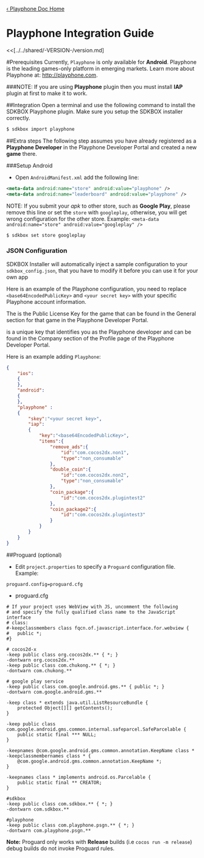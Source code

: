 [&#8249; Playphone Doc Home](./)

<h1>Playphone Integration Guide</h1>
<<[../../shared/-VERSION-/version.md]

#Prerequisites
Currently, `Playphone` is only available for __Android__.  Playphone is the leading games-only platform in emerging markets. Learn more about Playphone at: http://playphone.com.

###NOTE: 
If you are using __Playphone__ plugin then you must install __IAP__ plugin at first to make it to work.

##Integration
Open a terminal and use the following command to install the SDKBOX Playphone plugin. Make sure you setup the SDKBOX installer correctly.
```bash
$ sdkbox import playphone
```

##Extra steps
The following step assumes you have already registered as a __Playphone Developer__ in the Playphone Developer Portal and created a new __game__ there.

###Setup Android
* Open `AndroidManifest.xml` add the following line:

```xml
<meta-data android:name="store" android:value="playphone" />
<meta-data android:name="leaderboard" android:value="playphone" />
```

  NOTE: If you submit your *apk* to other store, such as __Google Play__, please remove this line or set the `store` with `googleplay`, otherwise, you will get wrong configuration for the other store. Example: `<meta-data android:name="store" android:value="googleplay" />`

```bash
$ sdkbox set store googleplay
```

### JSON Configuration
SDKBOX Installer will automatically inject a sample configuration to your `sdkbox_config.json`, that you have to modify it before you can use it for your own app

Here is an example of the Playphone configuration, you need to replace `<base64EncodedPublicKey>` and `<your secret key>`  with your specific Playphone account information.

The <base64EncodedPublicKey> is the Public License Key for the game that can be found in the General section for that game in the Playphone Developer Portal.

 <your secret key> is a unique key that identifies you as the Playphone developer and can be found in the Company section of the Profile page of the Playphone Developer Portal.

Here is an example adding `Playphone`:
```json
{
    "ios":
    {
    },
    "android":
    {
    },
    "playphone" :
    {
        "skey":"<your secret key>",
        "iap":
        {
            "key":"<base64EncodedPublicKey>",
            "items":{
                "remove_ads":{
                    "id":"com.cocos2dx.non1",
                    "type":"non_consumable"
                },
                "double_coin":{
                    "id":"com.cocos2dx.non2",
                    "type":"non_consumable"
                },
                "coin_package":{
                    "id":"com.cocos2dx.plugintest2"
                },
                "coin_package2":{
                    "id":"com.cocos2dx.plugintest3"
                }
            }
        }
    }
}
```

##Proguard (optional)

* Edit `project.properties` to specify a `Proguard` configuration file. Example:

```
proguard.config=proguard.cfg
```

* proguard.cfg

```
# If your project uses WebView with JS, uncomment the following
# and specify the fully qualified class name to the JavaScript interface
# class:
#-keepclassmembers class fqcn.of.javascript.interface.for.webview {
#   public *;
#}

# cocos2d-x
-keep public class org.cocos2dx.** { *; }
-dontwarn org.cocos2dx.**
-keep public class com.chukong.** { *; }
-dontwarn com.chukong.**

# google play service
-keep public class com.google.android.gms.** { public *; }
-dontwarn com.google.android.gms.**

-keep class * extends java.util.ListResourceBundle {
    protected Object[][] getContents();
}

-keep public class com.google.android.gms.common.internal.safeparcel.SafeParcelable {
    public static final *** NULL;
}

-keepnames @com.google.android.gms.common.annotation.KeepName class *
-keepclassmembernames class * {
    @com.google.android.gms.common.annotation.KeepName *;
}

-keepnames class * implements android.os.Parcelable {
    public static final ** CREATOR;
}

#sdkbox
-keep public class com.sdkbox.** { *; }
-dontwarn com.sdkbox.**

#playphone
-keep public class com.playphone.psgn.** { *; }
-dontwarn com.playphone.psgn.**
```

 __Note:__ Proguard only works with __Release__ builds (i.e `cocos run -m release`) debug builds do not invoke Proguard rules.
 
